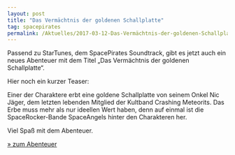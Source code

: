 ```yaml
---
layout: post
title: "Das Vermächtnis der goldenen Schallplatte"
tag: spacepirates
permalink: /Aktuelles/2017-03-12-Das-Vermächtnis-der-goldenen-Schallplatte
---
```


Passend zu StarTunes, dem SpacePirates Soundtrack, gibt es jetzt auch ein neues Abenteuer mit dem Titel „Das Vermächtnis der goldenen Schallplatte“.

Hier noch ein kurzer Teaser:

Einer der Charaktere erbt eine goldene Schallplatte von seinem Onkel Nic Jäger, dem letzten lebenden Mitglied der Kultband Crashing Meteorits. Das Erbe muss mehr als nur  ideellen Wert haben, denn auf einmal ist die SpaceRocker-Bande SpaceAngels hinter den Charakteren her.

Viel Spaß mit dem Abenteuer.

[» zum Abenteuer](/Abenteuer/Das_Vermächtnis_der_goldenen_Schallplatte/)
